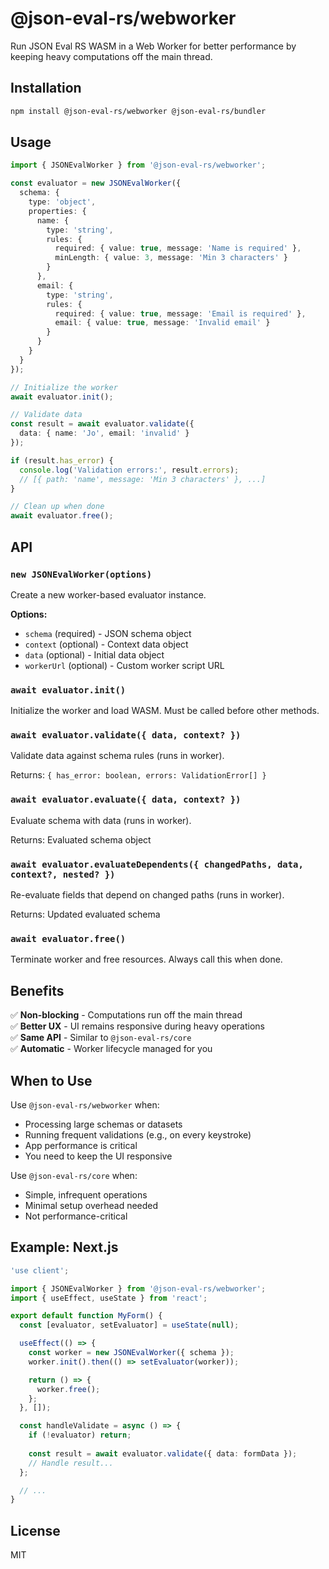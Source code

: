 # @json-eval-rs/webworker

Run JSON Eval RS WASM in a Web Worker for better performance by keeping heavy computations off the main thread.

## Installation

```bash
npm install @json-eval-rs/webworker @json-eval-rs/bundler
```

## Usage

```typescript
import { JSONEvalWorker } from '@json-eval-rs/webworker';

const evaluator = new JSONEvalWorker({
  schema: {
    type: 'object',
    properties: {
      name: {
        type: 'string',
        rules: {
          required: { value: true, message: 'Name is required' },
          minLength: { value: 3, message: 'Min 3 characters' }
        }
      },
      email: {
        type: 'string',
        rules: {
          required: { value: true, message: 'Email is required' },
          email: { value: true, message: 'Invalid email' }
        }
      }
    }
  }
});

// Initialize the worker
await evaluator.init();

// Validate data
const result = await evaluator.validate({
  data: { name: 'Jo', email: 'invalid' }
});

if (result.has_error) {
  console.log('Validation errors:', result.errors);
  // [{ path: 'name', message: 'Min 3 characters' }, ...]
}

// Clean up when done
await evaluator.free();
```

## API

### `new JSONEvalWorker(options)`

Create a new worker-based evaluator instance.

**Options:**
- `schema` (required) - JSON schema object
- `context` (optional) - Context data object
- `data` (optional) - Initial data object
- `workerUrl` (optional) - Custom worker script URL

### `await evaluator.init()`

Initialize the worker and load WASM. Must be called before other methods.

### `await evaluator.validate({ data, context? })`

Validate data against schema rules (runs in worker).

Returns: `{ has_error: boolean, errors: ValidationError[] }`

### `await evaluator.evaluate({ data, context? })`

Evaluate schema with data (runs in worker).

Returns: Evaluated schema object

### `await evaluator.evaluateDependents({ changedPaths, data, context?, nested? })`

Re-evaluate fields that depend on changed paths (runs in worker).

Returns: Updated evaluated schema

### `await evaluator.free()`

Terminate worker and free resources. Always call this when done.

## Benefits

✅ **Non-blocking** - Computations run off the main thread  
✅ **Better UX** - UI remains responsive during heavy operations  
✅ **Same API** - Similar to `@json-eval-rs/core`  
✅ **Automatic** - Worker lifecycle managed for you  

## When to Use

Use `@json-eval-rs/webworker` when:
- Processing large schemas or datasets
- Running frequent validations (e.g., on every keystroke)
- App performance is critical
- You need to keep the UI responsive

Use `@json-eval-rs/core` when:
- Simple, infrequent operations
- Minimal setup overhead needed
- Not performance-critical

## Example: Next.js

```typescript
'use client';

import { JSONEvalWorker } from '@json-eval-rs/webworker';
import { useEffect, useState } from 'react';

export default function MyForm() {
  const [evaluator, setEvaluator] = useState(null);

  useEffect(() => {
    const worker = new JSONEvalWorker({ schema });
    worker.init().then(() => setEvaluator(worker));

    return () => {
      worker.free();
    };
  }, []);

  const handleValidate = async () => {
    if (!evaluator) return;
    
    const result = await evaluator.validate({ data: formData });
    // Handle result...
  };

  // ...
}
```

## License

MIT
